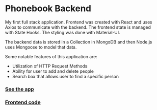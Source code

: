 # Phonebook Backend

My first full stack application. Frontend was created with React and uses Axios to communicate with the backend. The frontend state is managed with State Hooks. The styling was done with Material-UI.

The backend data is stored in a Collection in MongoDB and then Node.js uses Mongoose to model that data.

Some notable features of this application are:
  *  Utilization of HTTP Request Methods
  *  Ability for user to add and delete people
  *  Search box that allows user to find a specific person

[<h3>See the app</h3>](https://alluring-kings-canyon-01879.herokuapp.com/)

[<h3>Frontend code</h3>](https://github.com/djl218/FullStack/tree/master/part2/phonebook)